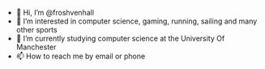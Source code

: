 - 👋 Hi, I’m @froshvenhall
- 👀 I’m interested in computer science, gaming, running, sailing and many other sports
- 🌱 I’m currently studying computer science at the University Of Manchester
- 📫 How to reach me by email or phone
